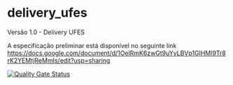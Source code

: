 # delivery_ufes
Versão 1.0 - Delivery UFES


A especificação preliminar está disponível no seguinte link https://docs.google.com/document/d/1OelRmK6zwGt9uYvLBVp1GIHMl9Tr8rK2YEMtjReMmIs/edit?usp=sharing




[![Quality Gate Status](https://sonarcloud.io/api/project_badges/measure?project=claytonfraga_delivery_ufes&metric=alert_status)](https://sonarcloud.io/summary/new_code?id=claytonfraga_delivery_ufes)
